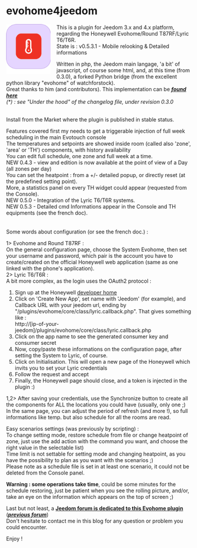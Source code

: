 # evohome4jeedom

<img align="left" src="plugin_info/evohome_icon.png" width="120" style="padding-right:16px;">
This is a plugin for Jeedom 3.x and 4.x platform, regarding the Honeywell Evohome/Round T87RF/Lyric T6/T6R.<br/>
State is : v0.5.3.1 - Mobile relooking & Detailed informations

Written in php, the Jeedom main langage, 'a bit' of javascript, of course some html, and, at this time (from 0.3.0), a forked Python bridge (from the excellent python library "evohome" of watchforstock).<br/>
Great thanks to him (and contributors). This implementation can be ***[found here](https://github.com/watchforstock/evohome-client)*** <br/>
*(\*) : see "Under the hood" of the changelog file, under revision 0.3.0*


<br/>Install from the Market where the plugin is published in stable status.

Features covered first my needs to get a triggerable injection of full week scheduling in the main Evotouch console<br/>
The temperatures and setpoints are showed inside room (called also 'zone', 'area' or 'TH') components, with history availability<br/>
You can edit full schedule, one zone and full week at a time.<br/>
NEW 0.4.3 - view and edition is now available at the point of view of a Day (all zones per day)<br/>
You can set the heatpoint : from a +/- detailed popup, or directly reset (at the predefined setting point).<br/>
More, a statistics panel on every TH widget could appear (requested from the Console).<br/>
NEW 0.5.0 - Integration of the Lyric T6/T6R systems.<br/>
NEW 0.5.3 - Detailed cmd Informations appear in the Console and TH equipments (see the french doc).
<br/><br/><br/>
Some words about configuration (or see the french doc.) :<br/>

1> Evohome and Round T87RF :<br/>
On the general configuration page, choose the System Evohome, then set your username and password, which pair is the account you have to create/created on the official Honeywell web application (same as one linked with the phone's application).<br/>
2> Lyric T6/T6R :<br/>
A bit more complex, as the login uses the OAuth2 protocol :<br/>
1. Sign up at the Honeywell [developer home](https://developer.honeywellhome.com)
2. Click on 'Create New App', set name with 'Jeedom' (for example), and Callback URL with your jeedom url, ending by "/plugins/evohome/core/class/lyric.callback.php". That gives something like :<br/>
http://[ip-of-your-jeedom]/plugins/evohome/core/class/lyric.callback.php
3. Click on the app name to see the generated consumer key and consumer secret
4. Now, copy/paste these informations on the configuration page, after setting the System to Lyric, of course.
5. Click on Initialisation. This will open a new page of the Honeywell which invits you to set your Lyric credentials
6. Follow the request and accept
7. Finally, the Honeywell page should close, and a token is injected in the plugin :)

1,2> After saving your credentials, use the Synchronize button to create all the components for ALL the locations you could have (usually, only one ;)<br/>
In the same page, you can adjust the period of refresh (and more !), so full informations like temp. but also schedule for all the rooms are read.<br/>

Easy scenarios settings (was previously by scripting) :<br/>
To change setting mode, restore schedule from file or change heatpoint of zone, just use the add action with the command you want, and choose the right value in the selectable list)<br/>
Time limit is not settable for setting mode and changing heatpoint, as you have the possibility to plan as you want with the scenarios ;)<br/>
Please note as a schedule file is set in at least one scenario, it could not be deleted from the Console panel.

**Warning : some operations take time**, could be some minutes for the schedule restoring, just be patient when you see the rolling picture, and/or, take an eye on the information which appears on the top of screen ;)

Last but not least, a **[Jeedom forum is dedicated to this Evohome plugin](https://community.jeedom.com/t/plugin-evohome)** (***[previous forum](https://forum.jeedom.com/viewtopic.php?f=143&t=31647&sid=41c4acd4ffe5ecc1c4f120ecf7ce7569&start=200)***)<br/>
Don't hesitate to contact me in this blog for any question or problem you could encounter.
<br/>

Enjoy !